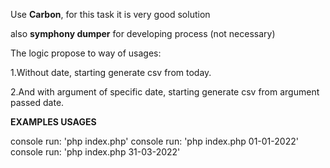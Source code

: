 Use **Carbon**, for this task it is very good solution

also **symphony dumper** for developing process (not necessary)

The logic propose to way of usages:

1.Without date, starting generate csv from today.

2.And with argument of specific date, starting generate csv from argument passed date.

**EXAMPLES USAGES**

console run: 'php index.php'
console run: 'php index.php 01-01-2022'
console run: 'php index.php 31-03-2022'

